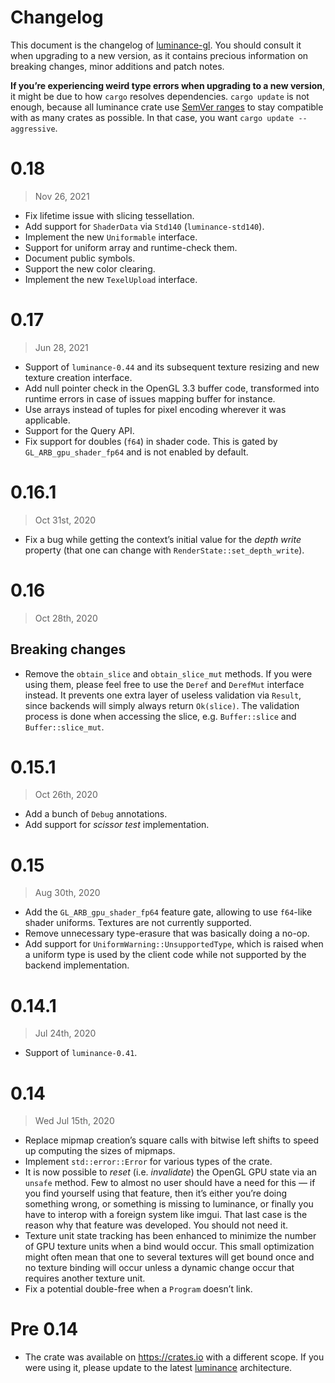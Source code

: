 # Changelog

This document is the changelog of [luminance-gl](https://crates.io/crates/luminance-gl).
You should consult it when upgrading to a new version, as it contains precious information on
breaking changes, minor additions and patch notes.

**If you’re experiencing weird type errors when upgrading to a new version**, it might be due to
how `cargo` resolves dependencies. `cargo update` is not enough, because all luminance crate use
[SemVer ranges](https://doc.rust-lang.org/cargo/reference/specifying-dependencies.html) to stay
compatible with as many crates as possible. In that case, you want `cargo update --aggressive`.

# 0.18

> Nov 26, 2021

- Fix lifetime issue with slicing tessellation.
- Add support for `ShaderData` via `Std140` (`luminance-std140`).
- Implement the new `Uniformable` interface.
- Support for uniform array and runtime-check them.
- Document public symbols.
- Support the new color clearing.
- Implement the new `TexelUpload` interface.

# 0.17

> Jun 28, 2021

- Support of `luminance-0.44` and its subsequent texture resizing and new texture creation interface.
- Add null pointer check in the OpenGL 3.3 buffer code, transformed into runtime errors in case of issues mapping buffer
  for instance.
- Use arrays instead of tuples for pixel encoding wherever it was applicable.
- Support for the Query API.
- Fix support for doubles (`f64`) in shader code. This is gated by `GL_ARB_gpu_shader_fp64` and is not enabled by default.

# 0.16.1

> Oct 31st, 2020

- Fix a bug while getting the context’s initial value for the _depth write_ property (that one can change with
  `RenderState::set_depth_write`).

# 0.16

> Oct 28th, 2020

## Breaking changes

- Remove the `obtain_slice` and `obtain_slice_mut` methods. If you were using them, please feel free to use the `Deref`
  and `DerefMut` interface instead. It prevents one extra layer of useless validation via `Result`, since backends will
  simply always return `Ok(slice)`. The validation process is done when accessing the slice, e.g. `Buffer::slice` and
  `Buffer::slice_mut`.

# 0.15.1

> Oct 26th, 2020

- Add a bunch of `Debug` annotations.
- Add support for _scissor test_ implementation.

# 0.15

> Aug 30th, 2020

- Add the `GL_ARB_gpu_shader_fp64` feature gate, allowing to use `f64`-like shader uniforms.
  Textures are not currently supported.
- Remove unnecessary type-erasure that was basically doing a no-op.
- Add support for `UniformWarning::UnsupportedType`, which is raised when a uniform type is used by the client
  code while not supported by the backend implementation.

# 0.14.1

> Jul 24th, 2020

- Support of `luminance-0.41`.

# 0.14

> Wed Jul 15th, 2020

- Replace mipmap creation’s square calls with bitwise left shifts to speed up computing the sizes
  of mipmaps.
- Implement `std::error::Error` for various types of the crate.
- It is now possible to _reset_ (i.e. _invalidate_) the OpenGL GPU state via an `unsafe` method.
  Few to almost no user should have a need for this — if you find yourself using that feature, then
  it’s either you’re doing something wrong, or something is missing to luminance, or finally you
  have to interop with a foreign system like imgui. That last case is the reason why that feature
  was developed. You should not need it.
- Texture unit state tracking has been enhanced to minimize the number of GPU texture units when a
  bind would occur. This small optimization might often mean that one to several textures will get
  bound once and no texture binding will occur unless a dynamic change occur that requires another
  texture unit.
- Fix a potential double-free when a `Program` doesn’t link.

# Pre 0.14

- The crate was available on https://crates.io with a different scope. If you were using it, please update to
  the latest [luminance](https://crates.io/crates/luminance) architecture.
